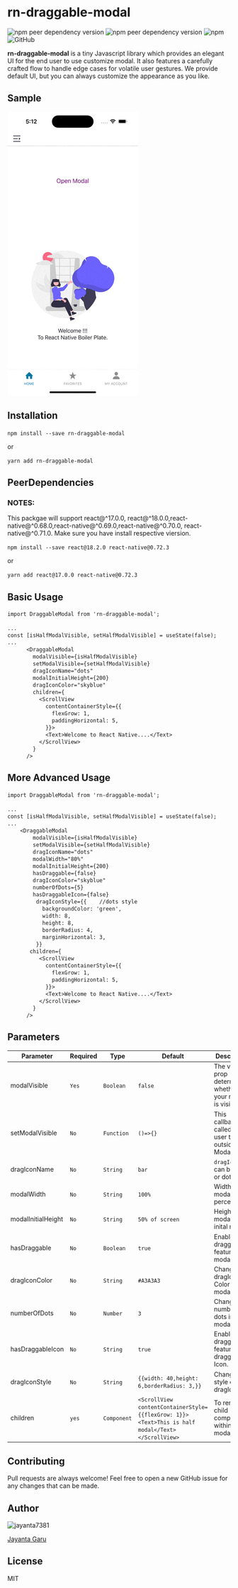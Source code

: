 # rn-draggable-modal

<img alt="npm peer dependency version" src="https://img.shields.io/npm/dependency-version/rn-otp-inputs/peer/react"> <img alt="npm peer dependency version" src="https://img.shields.io/npm/dependency-version/rn-otp-inputs/peer/react-native"> <img alt="npm" src="https://img.shields.io/npm/dm/rn-otp-inputs"> <img alt="GitHub" src="https://img.shields.io/github/license/jayanta-hub/rn-otp-inputs">

**rn-draggable-modal** is a tiny Javascript library which provides an elegant UI for the end user to use customize modal. It also features a carefully crafted flow to handle edge cases for volatile user gestures. We provide default UI, but you can always customize the appearance as you like.

## Sample

![Sample](./ios.gif)

## Installation

`npm install --save rn-draggable-modal`

or

`yarn add rn-draggable-modal`

## PeerDependencies

### NOTES:

This packgae will support react@^17.0.0, react@^18.0.0,react-native@^0.68.0,react-native@^0.69.0,react-native@^0.70.0, react-native@^0.71.0. Make sure you have install respective viersion.

`npm install --save react@18.2.0 react-native@0.72.3`

or

`yarn add react@17.0.0 react-native@0.72.3`

## Basic Usage

```
import DraggableModal from 'rn-draggable-modal';

...
const [isHalfModalVisible, setHalfModalVisible] = useState(false);
...
      <DraggableModal
        modalVisible={isHalfModalVisible}
        setModalVisible={setHalfModalVisible}
        dragIconName="dots"
        modalInitialHeight={200}
        dragIconColor="skyblue"
        children={
          <ScrollView
            contentContainerStyle={{
              flexGrow: 1,
              paddingHorizontal: 5,
            }}>
            <Text>Welcome to React Native....</Text>
          </ScrollView>
        }
      />
```

## More Advanced Usage

```
import DraggableModal from 'rn-draggable-modal';

...
const [isHalfModalVisible, setHalfModalVisible] = useState(false);
...
    <DraggableModal
        modalVisible={isHalfModalVisible}
        setModalVisible={setHalfModalVisible}
        dragIconName="dots"
        modalWidth="80%"
        modalInitialHeight={200}
        hasDraggable={false}
        dragIconColor="skyblue"
        numberOfDots={5}
        hasDraggableIcon={false}
         dragIconStyle={{    //dots style
           backgroundColor: 'green',
           width: 8,
           height: 8,
           borderRadius: 4,
           marginHorizontal: 3,
         }}
       children={
          <ScrollView
            contentContainerStyle={{
              flexGrow: 1,
              paddingHorizontal: 5,
            }}>
            <Text>Welcome to React Native....</Text>
          </ScrollView>
        }
      />
```

## Parameters

| Parameter          | Required | Type        | Default                                                                                          | Description                                                 |
| ------------------ | -------- | ----------- | ------------------------------------------------------------------------------------------------ | ----------------------------------------------------------- |
| modalVisible       | `Yes`    | `Boolean`   | `false`                                                                                          | The visible prop determines whether your modal is visible.. |
| setModalVisible    | `No`     | `Function`  | `()=>{}`                                                                                         | This callback is called when user taps outside of a Modal.  |
| dragIconName       | `No`     | `String`    | `bar`                                                                                            | `dragIconName` can be bar or dots.                          |
| modalWidth         | `No`     | `String`    | `100%`                                                                                           | Width of modal in percentage.                               |
| modalInitialHeight | `No`     | `String`    | `50% of screen`                                                                                  | Height of modal at inital render.                           |
| hasDraggable       | `No`     | `Boolean`   | `true`                                                                                           | Enable draggable feature for modal.                         |
| dragIconColor      | `No`     | `String`    | `#A3A3A3`                                                                                        | Change dragIcon Color of modal .                            |
| numberOfDots       | `No`     | `Number`    | `3`                                                                                              | Change number of dots in modal.                             |
| hasDraggableIcon   | `No`     | `String`    | `true`                                                                                           | Enable draggable feature for draggable Icon.                |
| dragIconStyle      | `No`     | `String`    | `{{width: 40,height: 6,borderRadius: 3,}}`                                                       | Change the style of the dragIcon.                           |
| children           | `yes`    | `Component` | `<ScrollView contentContainerStyle={{flexGrow: 1}}><Text>This is half modal</Text></ScrollView>` | To render child component within modal.                     |

## Contributing

Pull requests are always welcome! Feel free to open a new GitHub issue for any changes that can be made.

## Author

![jayanta7381](https://www.npmjs.com/npm-avatar/eyJhbGciOiJIUzI1NiIsInR5cCI6IkpXVCJ9.eyJhdmF0YXJVUkwiOiJodHRwczovL3MuZ3JhdmF0YXIuY29tL2F2YXRhci81ZWZhZGY0MjdjNzliM2YxZDY0ODcxNzI0NjI2NWQzNz9zaXplPTEwMCZkZWZhdWx0PXJldHJvIn0.Ujb96nLBkk2Z0K5NilEVjWj-0Kpa6NTFeIV8c5Ip-mQ)

[Jayanta Garu](https://github.com/jayanta-hub)

## License

MIT
